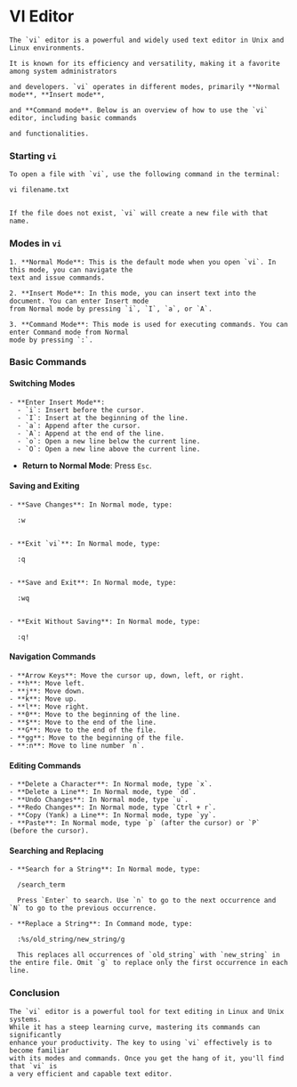 # VI Editor

	The `vi` editor is a powerful and widely used text editor in Unix and Linux environments. 
	
	It is known for its efficiency and versatility, making it a favorite among system administrators 
	
	and developers. `vi` operates in different modes, primarily **Normal mode**, **Insert mode**, 
	
	and **Command mode**. Below is an overview of how to use the `vi` editor, including basic commands 
	
	and functionalities.

### Starting `vi`

	To open a file with `vi`, use the following command in the terminal:

	vi filename.txt
	

	If the file does not exist, `vi` will create a new file with that name.

### Modes in `vi`

	1. **Normal Mode**: This is the default mode when you open `vi`. In this mode, you can navigate the 
	text and issue commands.

	2. **Insert Mode**: In this mode, you can insert text into the document. You can enter Insert mode 
	from Normal mode by pressing `i`, `I`, `a`, or `A`.

	3. **Command Mode**: This mode is used for executing commands. You can enter Command mode from Normal 
	mode by pressing `:`.

### Basic Commands

#### Switching Modes

	- **Enter Insert Mode**:
	  - `i`: Insert before the cursor.
	  - `I`: Insert at the beginning of the line.
	  - `a`: Append after the cursor.
	  - `A`: Append at the end of the line.
	  - `o`: Open a new line below the current line.
	  - `O`: Open a new line above the current line.

- **Return to Normal Mode**: Press `Esc`.

#### Saving and Exiting

	- **Save Changes**: In Normal mode, type:
	 
	  :w
	  

	- **Exit `vi`**: In Normal mode, type:
	  
	  :q
	  

	- **Save and Exit**: In Normal mode, type:
	 
	  :wq
	  

	- **Exit Without Saving**: In Normal mode, type:
	 
	  :q!
	  

#### Navigation Commands

	- **Arrow Keys**: Move the cursor up, down, left, or right.
	- **h**: Move left.
	- **j**: Move down.
	- **k**: Move up.
	- **l**: Move right.
	- **0**: Move to the beginning of the line.
	- **$**: Move to the end of the line.
	- **G**: Move to the end of the file.
	- **gg**: Move to the beginning of the file.
	- **:n**: Move to line number `n`.

#### Editing Commands

	- **Delete a Character**: In Normal mode, type `x`.
	- **Delete a Line**: In Normal mode, type `dd`.
	- **Undo Changes**: In Normal mode, type `u`.
	- **Redo Changes**: In Normal mode, type `Ctrl + r`.
	- **Copy (Yank) a Line**: In Normal mode, type `yy`.
	- **Paste**: In Normal mode, type `p` (after the cursor) or `P` (before the cursor).

#### Searching and Replacing

	- **Search for a String**: In Normal mode, type:
	 
	  /search_term
	  
	  Press `Enter` to search. Use `n` to go to the next occurrence and `N` to go to the previous occurrence.

	- **Replace a String**: In Command mode, type:
	  
	  :%s/old_string/new_string/g
	  
	  This replaces all occurrences of `old_string` with `new_string` in the entire file. Omit `g` to replace only the first occurrence in each line.

### Conclusion

	The `vi` editor is a powerful tool for text editing in Linux and Unix systems. 
	While it has a steep learning curve, mastering its commands can significantly 
	enhance your productivity. The key to using `vi` effectively is to become familiar 
	with its modes and commands. Once you get the hang of it, you'll find that `vi` is 
	a very efficient and capable text editor.